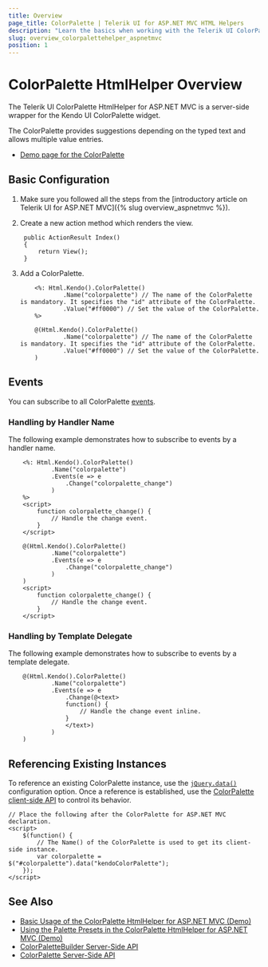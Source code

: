 ```yaml
---
title: Overview
page_title: ColorPalette | Telerik UI for ASP.NET MVC HTML Helpers
description: "Learn the basics when working with the Telerik UI ColorPalette HtmlHelper for ASP.NET MVC."
slug: overview_colorpalettehelper_aspnetmvc
position: 1
---
```


# ColorPalette HtmlHelper Overview

The Telerik UI ColorPalette HtmlHelper for ASP.NET MVC is a server-side wrapper for the Kendo UI ColorPalette widget.

The ColorPalette provides suggestions depending on the typed text and allows multiple value entries.

* [Demo page for the ColorPalette](https://demos.telerik.com/aspnet-mvc/colorpicker/palette)

## Basic Configuration

1. Make sure you followed all the steps from the [introductory article on Telerik UI for ASP.NET MVC]({% slug overview_aspnetmvc %}).
1. Create a new action method which renders the view.

        public ActionResult Index()
        {
            return View();
        }

1. Add a ColorPalette.

    ```ASPX
        <%: Html.Kendo().ColorPalette()
                .Name("colorpalette") // The name of the ColorPalette is mandatory. It specifies the "id" attribute of the ColorPalette.
                .Value("#ff0000") // Set the value of the ColorPalette.
        %>
    ```
    ```Razor
        @(Html.Kendo().ColorPalette()
                .Name("colorpalette") // The name of the ColorPalette is mandatory. It specifies the "id" attribute of the ColorPalette.
                .Value("#ff0000") // Set the value of the ColorPalette.
        )
    ```

## Events

You can subscribe to all ColorPalette [events](/api/colorpalette).

### Handling by Handler Name

The following example demonstrates how to subscribe to events by a handler name.

```ASPX
    <%: Html.Kendo().ColorPalette()
            .Name("colorpalette")
            .Events(e => e
                .Change("colorpalette_change")
            )
    %>
    <script>
        function colorpalette_change() {
            // Handle the change event.
        }
    </script>
```
```Razor
    @(Html.Kendo().ColorPalette()
            .Name("colorpalette")
            .Events(e => e
                .Change("colorpalette_change")
            )
    )
    <script>
        function colorpalette_change() {
            // Handle the change event.
        }
    </script>
```

### Handling by Template Delegate

The following example demonstrates how to subscribe to events by a template delegate.

```Razor
    @(Html.Kendo().ColorPalette()
            .Name("colorpalette")
            .Events(e => e
                .Change(@<text>
                function() {
                    // Handle the change event inline.
                }
                </text>)
            )
    )
```

## Referencing Existing Instances

To reference an existing ColorPalette instance, use the [`jQuery.data()`](http://api.jquery.com/jQuery.data/) configuration option. Once a reference is established, use the [ColorPalette client-side API](http://docs.telerik.com/kendo-ui/api/javascript/ui/colorpalette#methods) to control its behavior.

    // Place the following after the ColorPalette for ASP.NET MVC declaration.
    <script>
        $(function() {
            // The Name() of the ColorPalette is used to get its client-side instance.
            var colorpalette = $("#colorpalette").data("kendoColorPalette");
        });
    </script>

## See Also

* [Basic Usage of the ColorPalette HtmlHelper for ASP.NET MVC (Demo)](https://demos.telerik.com/aspnet-mvc/colorpicker/palette)
* [Using the Palette Presets in the ColorPalette HtmlHelper for ASP.NET MVC (Demo)](https://demos.telerik.com/aspnet-mvc/colorpicker/palette-presets)
* [ColorPaletteBuilder Server-Side API](http://docs.telerik.com/aspnet-mvc/api/Kendo.Mvc.UI.Fluent/ColorPaletteBuilder)
* [ColorPalette Server-Side API](/api/colorpalette)
